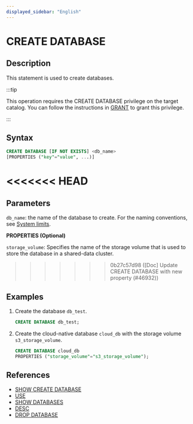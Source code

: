 ```yaml
---
displayed_sidebar: "English"
---
```


# CREATE DATABASE

## Description

This statement is used to create databases.

:::tip

This operation requires the CREATE DATABASE privilege on the target catalog. You can follow the instructions in [GRANT](../account-management/GRANT.md) to grant this privilege.

:::

## Syntax

```sql
CREATE DATABASE [IF NOT EXISTS] <db_name>
[PROPERTIES ("key"="value", ...)]
```

<<<<<<< HEAD
=======
## Parameters

`db_name`: the name of the database to create. For the naming conventions, see [System limits](../../../reference/System_limit.md).

**PROPERTIES (Optional)**

`storage_volume`: Specifies the name of the storage volume that is used to store the database in a shared-data cluster.

>>>>>>> 0b27c57d98 ([Doc] Update CREATE DATABASE with new property (#46932))
## Examples

1. Create the database `db_test`.

   ```sql
   CREATE DATABASE db_test;
   ```

2. Create the cloud-native database `cloud_db` with the storage volume `s3_storage_volume`.

   ```sql
   CREATE DATABASE cloud_db
   PROPERTIES ("storage_volume"="s3_storage_volume");
   ```

## References

- [SHOW CREATE DATABASE](../data-manipulation/SHOW_CREATE_DATABASE.md)
- [USE](../data-definition/USE.md)
- [SHOW DATABASES](../data-manipulation/SHOW_DATABASES.md)
- [DESC](../Utility/DESCRIBE.md)
- [DROP DATABASE](../data-definition/DROP_DATABASE.md)
